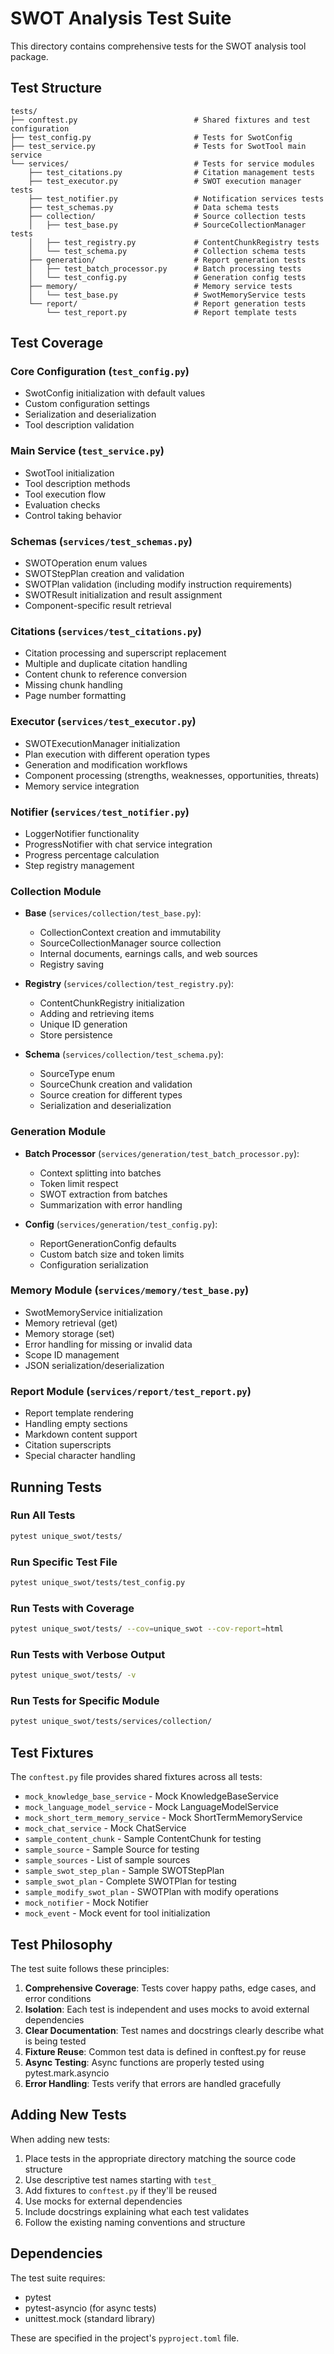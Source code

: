 # SWOT Analysis Test Suite

This directory contains comprehensive tests for the SWOT analysis tool package.

## Test Structure

```
tests/
├── conftest.py                          # Shared fixtures and test configuration
├── test_config.py                       # Tests for SwotConfig
├── test_service.py                      # Tests for SwotTool main service
└── services/                            # Tests for service modules
    ├── test_citations.py                # Citation management tests
    ├── test_executor.py                 # SWOT execution manager tests
    ├── test_notifier.py                 # Notification services tests
    ├── test_schemas.py                  # Data schema tests
    ├── collection/                      # Source collection tests
    │   ├── test_base.py                 # SourceCollectionManager tests
    │   ├── test_registry.py             # ContentChunkRegistry tests
    │   └── test_schema.py               # Collection schema tests
    ├── generation/                      # Report generation tests
    │   ├── test_batch_processor.py      # Batch processing tests
    │   └── test_config.py               # Generation config tests
    ├── memory/                          # Memory service tests
    │   └── test_base.py                 # SwotMemoryService tests
    └── report/                          # Report generation tests
        └── test_report.py               # Report template tests
```

## Test Coverage

### Core Configuration (`test_config.py`)
- SwotConfig initialization with default values
- Custom configuration settings
- Serialization and deserialization
- Tool description validation

### Main Service (`test_service.py`)
- SwotTool initialization
- Tool description methods
- Tool execution flow
- Evaluation checks
- Control taking behavior

### Schemas (`services/test_schemas.py`)
- SWOTOperation enum values
- SWOTStepPlan creation and validation
- SWOTPlan validation (including modify instruction requirements)
- SWOTResult initialization and result assignment
- Component-specific result retrieval

### Citations (`services/test_citations.py`)
- Citation processing and superscript replacement
- Multiple and duplicate citation handling
- Content chunk to reference conversion
- Missing chunk handling
- Page number formatting

### Executor (`services/test_executor.py`)
- SWOTExecutionManager initialization
- Plan execution with different operation types
- Generation and modification workflows
- Component processing (strengths, weaknesses, opportunities, threats)
- Memory service integration

### Notifier (`services/test_notifier.py`)
- LoggerNotifier functionality
- ProgressNotifier with chat service integration
- Progress percentage calculation
- Step registry management

### Collection Module
- **Base** (`services/collection/test_base.py`):
  - CollectionContext creation and immutability
  - SourceCollectionManager source collection
  - Internal documents, earnings calls, and web sources
  - Registry saving

- **Registry** (`services/collection/test_registry.py`):
  - ContentChunkRegistry initialization
  - Adding and retrieving items
  - Unique ID generation
  - Store persistence

- **Schema** (`services/collection/test_schema.py`):
  - SourceType enum
  - SourceChunk creation and validation
  - Source creation for different types
  - Serialization and deserialization

### Generation Module
- **Batch Processor** (`services/generation/test_batch_processor.py`):
  - Context splitting into batches
  - Token limit respect
  - SWOT extraction from batches
  - Summarization with error handling

- **Config** (`services/generation/test_config.py`):
  - ReportGenerationConfig defaults
  - Custom batch size and token limits
  - Configuration serialization

### Memory Module (`services/memory/test_base.py`)
- SwotMemoryService initialization
- Memory retrieval (get)
- Memory storage (set)
- Error handling for missing or invalid data
- Scope ID management
- JSON serialization/deserialization

### Report Module (`services/report/test_report.py`)
- Report template rendering
- Handling empty sections
- Markdown content support
- Citation superscripts
- Special character handling

## Running Tests

### Run All Tests
```bash
pytest unique_swot/tests/
```

### Run Specific Test File
```bash
pytest unique_swot/tests/test_config.py
```

### Run Tests with Coverage
```bash
pytest unique_swot/tests/ --cov=unique_swot --cov-report=html
```

### Run Tests with Verbose Output
```bash
pytest unique_swot/tests/ -v
```

### Run Tests for Specific Module
```bash
pytest unique_swot/tests/services/collection/
```

## Test Fixtures

The `conftest.py` file provides shared fixtures across all tests:

- `mock_knowledge_base_service` - Mock KnowledgeBaseService
- `mock_language_model_service` - Mock LanguageModelService
- `mock_short_term_memory_service` - Mock ShortTermMemoryService
- `mock_chat_service` - Mock ChatService
- `sample_content_chunk` - Sample ContentChunk for testing
- `sample_source` - Sample Source for testing
- `sample_sources` - List of sample sources
- `sample_swot_step_plan` - Sample SWOTStepPlan
- `sample_swot_plan` - Complete SWOTPlan for testing
- `sample_modify_swot_plan` - SWOTPlan with modify operations
- `mock_notifier` - Mock Notifier
- `mock_event` - Mock event for tool initialization

## Test Philosophy

The test suite follows these principles:

1. **Comprehensive Coverage**: Tests cover happy paths, edge cases, and error conditions
2. **Isolation**: Each test is independent and uses mocks to avoid external dependencies
3. **Clear Documentation**: Test names and docstrings clearly describe what is being tested
4. **Fixture Reuse**: Common test data is defined in conftest.py for reuse
5. **Async Testing**: Async functions are properly tested using pytest.mark.asyncio
6. **Error Handling**: Tests verify that errors are handled gracefully

## Adding New Tests

When adding new tests:

1. Place tests in the appropriate directory matching the source code structure
2. Use descriptive test names starting with `test_`
3. Add fixtures to `conftest.py` if they'll be reused
4. Use mocks for external dependencies
5. Include docstrings explaining what each test validates
6. Follow the existing naming conventions and structure

## Dependencies

The test suite requires:
- pytest
- pytest-asyncio (for async tests)
- unittest.mock (standard library)

These are specified in the project's `pyproject.toml` file.

